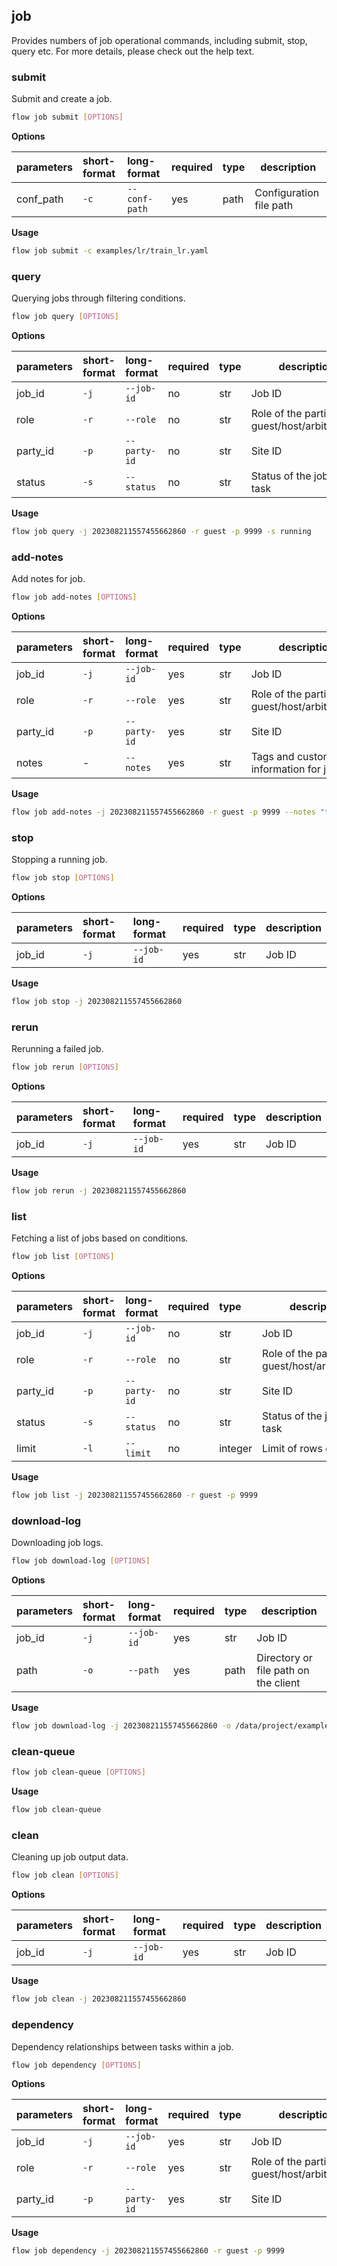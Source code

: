 ## job
Provides numbers of job operational commands, including submit, stop, query etc. For more details, please check out the help text.
### submit
Submit and create a job.
```bash
flow job submit [OPTIONS]
```
**Options**

| parameters | short-format | long-format | required | type | description |
| :-------- |:-----|:-------------| :--- | :----- |------|
| conf_path | `-c` | `--conf-path` | yes | path | Configuration file path |

**Usage**
```bash
flow job submit -c examples/lr/train_lr.yaml
```

### query
Querying jobs through filtering conditions.
```bash
flow job query [OPTIONS]
```
**Options**

| parameters | short-format | long-format | required | type | description |
| :-------- |:-----|:-------------| :--- | :----- |------|
| job_id | `-j` | `--job-id` | no | str | Job ID |
| role | `-r` | `--role` | no | str | Role of the participant: guest/host/arbiter/local |
| party_id | `-p` | `--party-id` | no | str | Site ID |
| status | `-s` | `--status` | no | str | Status of the job or task |

**Usage**
```bash
flow job query -j 202308211557455662860 -r guest -p 9999 -s running
```

### add-notes
Add notes for job.
```bash
flow job add-notes [OPTIONS]
```
**Options**

| parameters | short-format | long-format | required | type | description |
| :-------- |:-----|:-------------| :--- | :----- |------|
| job_id | `-j` | `--job-id` | yes | str | Job ID |
| role | `-r` | `--role` | yes | str | Role of the participant: guest/host/arbiter/local |
| party_id | `-p` | `--party-id` | yes | str | Site ID |
| notes | - | `--notes` | yes | str | Tags and customizable information for job |

**Usage**
```bash
flow job add-notes -j 202308211557455662860 -r guest -p 9999 --notes "this is a test"
```

### stop
Stopping a running job.
```bash
flow job stop [OPTIONS]
```
**Options**

| parameters | short-format | long-format | required | type | description |
| :-------- |:-----|:-------------| :--- | :----- |------|
| job_id | `-j` | `--job-id` | yes | str | Job ID |

**Usage**
```bash
flow job stop -j 202308211557455662860
```

### rerun
Rerunning a failed job.
```bash
flow job rerun [OPTIONS]
```
**Options**

| parameters | short-format | long-format | required | type | description |
| :-------- |:-----|:-------------| :--- | :----- |------|
| job_id | `-j` | `--job-id` | yes | str | Job ID |

**Usage**
```bash
flow job rerun -j 202308211557455662860
```

### list
Fetching a list of jobs based on conditions.
```bash
flow job list [OPTIONS]
```
**Options**

| parameters | short-format | long-format | required | type | description |
| :-------- |:-----|:-------------| :--- | :----- |------|
| job_id | `-j` | `--job-id` | no | str | Job ID |
| role | `-r` | `--role` | no | str | Role of the participant: guest/host/arbiter/local |
| party_id | `-p` | `--party-id` | no | str | Site ID |
| status | `-s` | `--status` | no | str | Status of the job or task |
| limit | `-l` | `--limit` | no | integer | Limit of rows or entries |

**Usage**
```bash
flow job list -j 202308211557455662860 -r guest -p 9999
```

### download-log
Downloading job logs.
```bash
flow job download-log [OPTIONS]
```
**Options**

| parameters | short-format | long-format | required | type | description |
| :-------- |:-----|:-------------| :--- | :----- |------|
| job_id | `-j` | `--job-id` | yes | str | Job ID |
| path | `-o` | `--path` | yes | path | Directory or file path on the client |

**Usage**
```bash
flow job download-log -j 202308211557455662860 -o /data/project/examples/
```

### clean-queue

```bash
flow job clean-queue [OPTIONS]
```

**Usage**
```bash
flow job clean-queue
```

### clean
Cleaning up job output data.
```bash
flow job clean [OPTIONS]
```
**Options**

| parameters | short-format | long-format | required | type | description |
| :-------- |:-----|:-------------| :--- | :----- |------|
| job_id | `-j` | `--job-id` | yes | str | Job ID |

**Usage**
```bash
flow job clean -j 202308211557455662860
```

### dependency
Dependency relationships between tasks within a job.
```bash
flow job dependency [OPTIONS]
```
**Options**

| parameters | short-format | long-format | required | type | description |
| :-------- |:-----|:-------------| :--- | :----- |------|
| job_id | `-j` | `--job-id` | yes | str | Job ID |
| role | `-r` | `--role` | yes | str | Role of the participant: guest/host/arbiter/local |
| party_id | `-p` | `--party-id` | yes | str | Site ID |

**Usage**
```bash
flow job dependency -j 202308211557455662860 -r guest -p 9999
```

